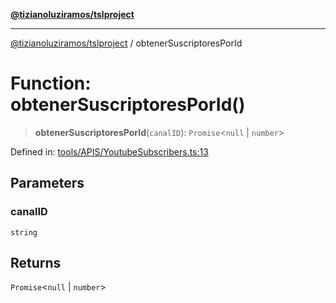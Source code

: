 [**@tizianoluziramos/tslproject**](../README.md)

***

[@tizianoluziramos/tslproject](../globals.md) / obtenerSuscriptoresPorId

# Function: obtenerSuscriptoresPorId()

> **obtenerSuscriptoresPorId**(`canalID`): `Promise`\<`null` \| `number`\>

Defined in: [tools/APIS/YoutubeSubscribers.ts:13](https://github.com/tizianoluziramos/TypeScript-Lenguage-Proyect/blob/1a68252d6a31602ecc3346fe4bed87bd01ab43ff/src/tools/APIS/YoutubeSubscribers.ts#L13)

## Parameters

### canalID

`string`

## Returns

`Promise`\<`null` \| `number`\>
